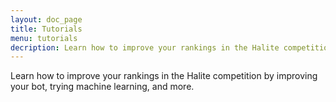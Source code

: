 ```yaml
---
layout: doc_page
title: Tutorials
menu: tutorials
decription: Learn how to improve your rankings in the Halite competition by improving your bot, trying machine learning, and more.
---
```

Learn how to improve your rankings in the Halite competition by improving your bot, trying machine learning, and more.

